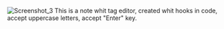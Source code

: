 ![Screenshot_3](https://user-images.githubusercontent.com/77876368/138134753-7b628a51-fb26-4895-85ee-c4b4b68c8007.gif)
This is a note whit tag editor, created whit hooks in code, accept uppercase letters, accept "Enter" key. 
